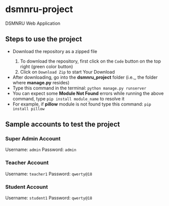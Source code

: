 # dsmnru-project
DSMNRU Web Application

## Steps to use the project
<ul>
  <li>Download the repository as a zipped file</li>
    <ol>
      <li>To download the repository, first click on the <code>Code</code> button on the top right (green color button)</li>
      <li>Click on <code>Download Zip</code> to start Your Download</li>
    </ol>
   <li>After downloading, go into the <b>dsmnru_project</b> folder (i.e.,, the folder where <b>manage.py</b> resides)</li>
   <li>Type this command in the terminal: <code>python manage.py runserver</code></li>
   <li>You can expect some <b>Module Not Found</b> errors while running the above command, type <code>pip install module_name</code> to resolve it</li>
   <li>For example, if <b>pillow</b> module is not found type this command: <code>pip install pillow</code></li>
</ul>

## Sample accounts to test the project
### Super Admin Account
Username: <code>admin</code>
Password: <code>admin</code>

### Teacher Account
Username: <code>teacher1</code>
Password: <code>qwerty@18</code>

### Student Account
Username: <code>student1</code>
Password: <code>qwerty@18</code>
